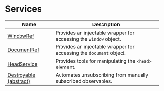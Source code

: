 # Services

| Name | Description |
| ---  | ---         |
| [WindowRef](CoreModule/WindowRef) | Provides an injectable wrapper for accessing the `window` object. |
| [DocumentRef](CoreModule/DocumentRef) | Provides an injectable wrapper for accessing the `document` object. |
| [HeadService](CoreModule/HeadService) | Provides tools for manipulating the `<head>` element. |
| [Destroyable (abstract)](CoreModule/Destroyable-(abstract)) | Automates unsubscribing from manually subscribed observables. |